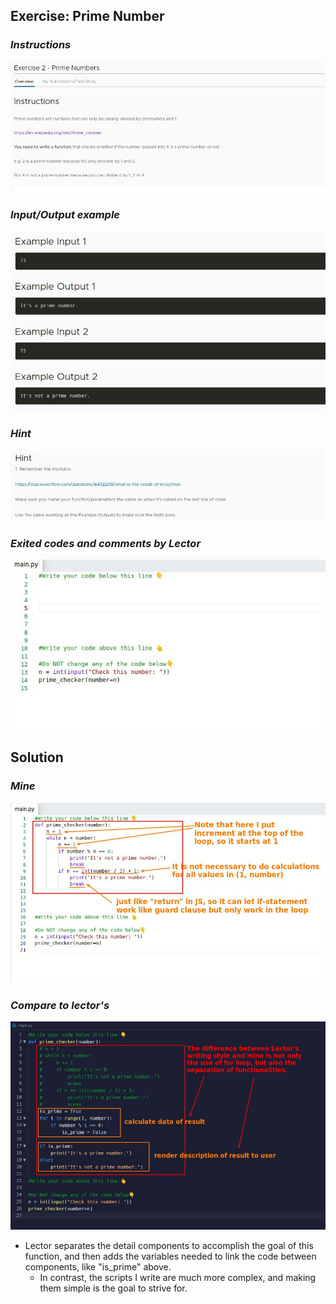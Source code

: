 ## **Exercise: Prime Number**

### _Instructions_

![Alt instruction](pic/01.jpg)

### _Input/Output example_

![Alt example](pic/02.jpg)

### _Hint_

![Alt hint](pic/03.jpg)

### _Exited codes and comments by Lector_

![Alt existed codes and comments](pic/04.jpg)

## **Solution**

### _Mine_

![Alt my solution](pic/05.jpg)

### _Compare to lector's_

![Alt compare to lector's](pic/07.jpg)

- Lector separates the detail components to accomplish the goal of this function, and then adds the variables needed to link the code between components, like "is_prime" above.
  - In contrast, the scripts I write are much more complex, and making them simple is the goal to strive for.
